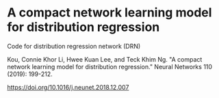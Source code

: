 # A compact network learning model for distribution regression
Code for distribution regression network (DRN)

Kou, Connie Khor Li, Hwee Kuan Lee, and Teck Khim Ng. "A compact network learning model for distribution regression." Neural Networks 110 (2019): 199-212.

https://doi.org/10.1016/j.neunet.2018.12.007
